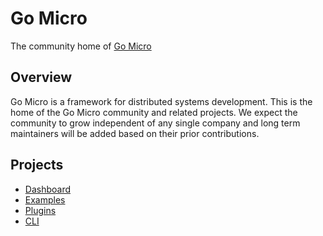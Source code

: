 # Go Micro
The community home of [Go Micro](https://go-micro.dev)

## Overview

Go Micro is a framework for distributed systems development. This is the home of the Go Micro community and related projects. 
We expect the community to grow independent of any single company and long term maintainers will be added based on their 
prior contributions.

## Projects

- [Dashboard](https://github.com/go-micro/dashboard)
- [Examples](https://github.com/go-micro/examples)
- [Plugins](https://github.com/go-micro/plugins)
- [CLI](https://github.com/go-micro/cli)

